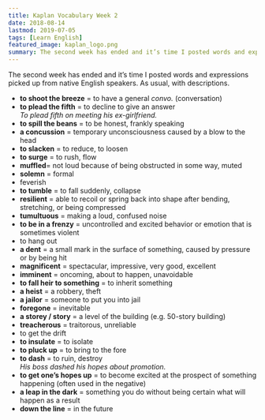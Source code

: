 ```yaml
---
title: Kaplan Vocabulary Week 2
date: 2018-08-14
lastmod: 2019-07-05
tags: [Learn English]
featured_image: kaplan_logo.png
summary: The second week has ended and it’s time I posted words and expressions picked up from native English speakers. As usual, with descriptions.
---
```


The second week has ended and it’s time I posted words and expressions picked up from native English speakers. As usual, with descriptions.

- **to shoot the breeze** = to have a general _convo._ (conversation)
- **to plead the fifth** = to decline to give an answer  
_To plead fifth on meeting his ex-girlfriend._
- **to spill the beans** = to be honest, frankly speaking
- **a concussion** = temporary unconsciousness caused by a blow to the head
- **to slacken** = to reduce, to loosen
- **to surge** = to rush, flow
- **muffled**= not loud because of being obstructed in some way, muted
- **solemn** = formal
- feverish
- **to tumble** = to fall suddenly, collapse
- **resilient** = able to recoil or spring back into shape after bending, stretching, or being compressed
- **tumultuous** = making a loud, confused noise
- **to be in a frenzy** = uncontrolled and excited behavior or emotion that is sometimes violent
- to hang out
- **a dent** = a small mark in the surface of something, caused by pressure or by being hit
- **magnificent** = spectacular, impressive, very good, excellent
- **imminent** = oncoming, about to happen, unavoidable
- **to fall heir to something** = to inherit something
- **a heist** = a robbery, theft
- **a jailor** = someone to put you into jail
- **foregone** = inevitable
- **a storey / story** = a level of the building (e.g. 50-story building)
- **treacherous** = traitorous, unreliable
- to get the drift
- **to insulate** = to isolate
- **to pluck up** = to bring to the fore
- **to dash** = to ruin, destroy  
_His boss dashed his hopes about promotion._
- **to get one’s hopes up** = to become excited at the prospect of something happening (often used in the negative)
- **a leap in the dark** = something you do without being certain what will happen as a result
- **down the line** = in the future